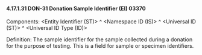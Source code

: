 #### 4.17.1.31 DON-31 Donation Sample Identifier (EI) 03370

Components: &lt;Entity Identifier (ST)> ^ &lt;Namespace ID (IS)> ^ &lt;Universal ID (ST)> ^ &lt;Universal ID Type (ID)>

Definition: The sample identifier for the sample collected during a donation for the purpose of testing. This is a field for sample or specimen identifiers.
